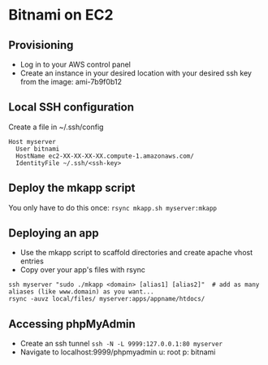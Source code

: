 # Bitnami on EC2

## Provisioning
* Log in to your AWS control panel
* Create an instance in your desired location with your desired ssh key from the image: ami-7b9f0b12

## Local SSH configuration
Create a file in ~/.ssh/config
```
Host myserver
  User bitnami
  HostName ec2-XX-XX-XX-XX.compute-1.amazonaws.com/
  IdentityFile ~/.ssh/<ssh-key>
```

## Deploy the mkapp script
You only have to do this once: `rsync mkapp.sh myserver:mkapp`

## Deploying an app
* Use the mkapp script to scaffold directories and create apache vhost entries  
* Copy over your app's files with rsync  

```
ssh myserver "sudo ./mkapp <domain> [alias1] [alias2]"  # add as many aliases (like www.domain) as you want...  
rsync -auvz local/files/ myserver:apps/appname/htdocs/
```

## Accessing phpMyAdmin
* Create an ssh tunnel `ssh -N -L 9999:127.0.0.1:80 myserver`
* Navigate to localhost:9999/phpmyadmin u: root p: bitnami
